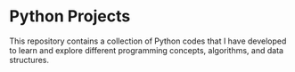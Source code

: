 # Python Projects

This repository contains a collection of Python codes that I have developed to learn and explore different programming concepts, algorithms, and data structures.
